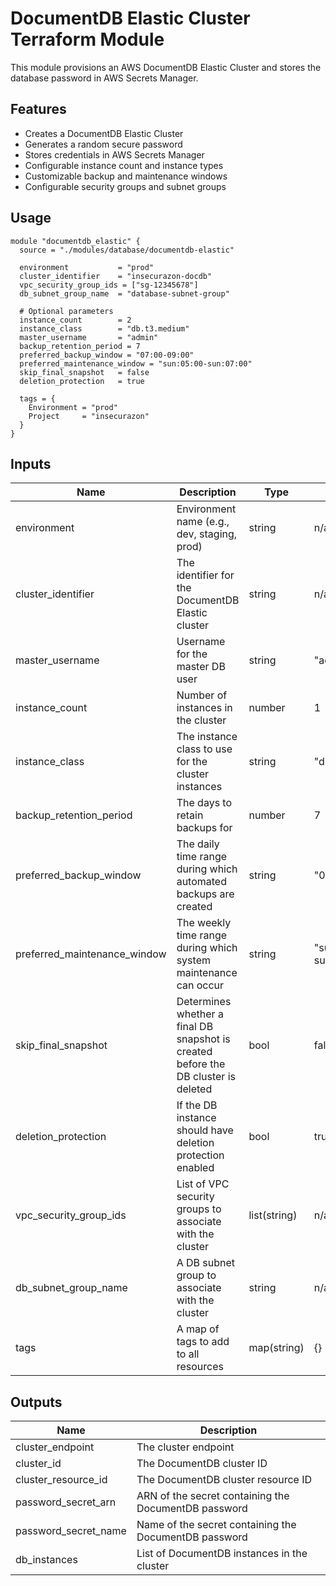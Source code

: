 # DocumentDB Elastic Cluster Terraform Module

This module provisions an AWS DocumentDB Elastic Cluster and stores the database password in AWS Secrets Manager.

## Features

- Creates a DocumentDB Elastic Cluster
- Generates a random secure password
- Stores credentials in AWS Secrets Manager
- Configurable instance count and instance types
- Customizable backup and maintenance windows
- Configurable security groups and subnet groups

## Usage

```hcl
module "documentdb_elastic" {
  source = "./modules/database/documentdb-elastic"
  
  environment           = "prod"
  cluster_identifier    = "insecurazon-docdb"
  vpc_security_group_ids = ["sg-12345678"]
  db_subnet_group_name  = "database-subnet-group"
  
  # Optional parameters
  instance_count        = 2
  instance_class        = "db.t3.medium"
  master_username       = "admin"
  backup_retention_period = 7
  preferred_backup_window = "07:00-09:00"
  preferred_maintenance_window = "sun:05:00-sun:07:00"
  skip_final_snapshot   = false
  deletion_protection   = true
  
  tags = {
    Environment = "prod"
    Project     = "insecurazon"
  }
}
```

## Inputs

| Name | Description | Type | Default | Required |
|------|-------------|------|---------|----------|
| environment | Environment name (e.g., dev, staging, prod) | string | n/a | yes |
| cluster_identifier | The identifier for the DocumentDB Elastic cluster | string | n/a | yes |
| master_username | Username for the master DB user | string | "admin" | no |
| instance_count | Number of instances in the cluster | number | 1 | no |
| instance_class | The instance class to use for the cluster instances | string | "db.t3.medium" | no |
| backup_retention_period | The days to retain backups for | number | 7 | no |
| preferred_backup_window | The daily time range during which automated backups are created | string | "07:00-09:00" | no |
| preferred_maintenance_window | The weekly time range during which system maintenance can occur | string | "sun:05:00-sun:07:00" | no |
| skip_final_snapshot | Determines whether a final DB snapshot is created before the DB cluster is deleted | bool | false | no |
| deletion_protection | If the DB instance should have deletion protection enabled | bool | true | no |
| vpc_security_group_ids | List of VPC security groups to associate with the cluster | list(string) | n/a | yes |
| db_subnet_group_name | A DB subnet group to associate with the cluster | string | n/a | yes |
| tags | A map of tags to add to all resources | map(string) | {} | no |

## Outputs

| Name | Description |
|------|-------------|
| cluster_endpoint | The cluster endpoint |
| cluster_id | The DocumentDB cluster ID |
| cluster_resource_id | The DocumentDB cluster resource ID |
| password_secret_arn | ARN of the secret containing the DocumentDB password |
| password_secret_name | Name of the secret containing the DocumentDB password |
| db_instances | List of DocumentDB instances in the cluster | 